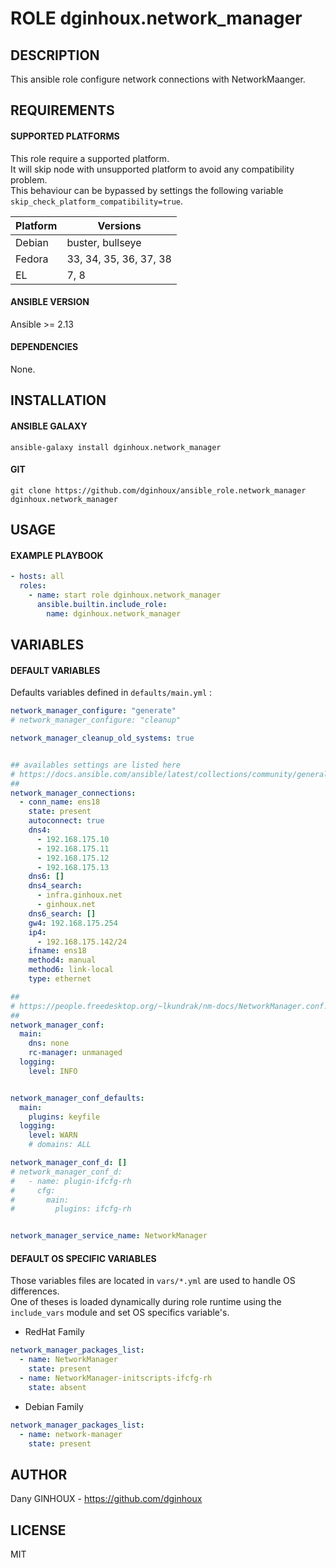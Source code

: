 # ROLE dginhoux.network_manager



## DESCRIPTION

This ansible role configure network connections with NetworkMaanger.



## REQUIREMENTS

#### SUPPORTED PLATFORMS

This role require a supported platform.<br />
It will skip node with unsupported platform to avoid any compatibility problem.<br />
This behaviour can be bypassed by settings the following variable `skip_check_platform_compatibility=true`.

| Platform | Versions |
|----------|----------|
| Debian | buster, bullseye |
| Fedora | 33, 34, 35, 36, 37, 38 |
| EL | 7, 8 |

#### ANSIBLE VERSION

Ansible >= 2.13

#### DEPENDENCIES

None.



## INSTALLATION

#### ANSIBLE GALAXY

```shell
ansible-galaxy install dginhoux.network_manager
```
#### GIT

```shell
git clone https://github.com/dginhoux/ansible_role.network_manager dginhoux.network_manager
```


## USAGE

#### EXAMPLE PLAYBOOK

```yaml
- hosts: all
  roles:
    - name: start role dginhoux.network_manager
      ansible.builtin.include_role:
        name: dginhoux.network_manager
```


## VARIABLES

#### DEFAULT VARIABLES

Defaults variables defined in `defaults/main.yml` : 

```yaml
network_manager_configure: "generate"
# network_manager_configure: "cleanup"

network_manager_cleanup_old_systems: true


## availables settings are listed here
# https://docs.ansible.com/ansible/latest/collections/community/general/nmcli_module.html
##
network_manager_connections:
  - conn_name: ens18
    state: present
    autoconnect: true
    dns4:
      - 192.168.175.10
      - 192.168.175.11
      - 192.168.175.12
      - 192.168.175.13
    dns6: []
    dns4_search:
      - infra.ginhoux.net
      - ginhoux.net
    dns6_search: []
    gw4: 192.168.175.254
    ip4:
      - 192.168.175.142/24
    ifname: ens18
    method4: manual
    method6: link-local
    type: ethernet

##
# https://people.freedesktop.org/~lkundrak/nm-docs/NetworkManager.conf.html
##
network_manager_conf:
  main:
    dns: none
    rc-manager: unmanaged
  logging:
    level: INFO


network_manager_conf_defaults:
  main:
    plugins: keyfile
  logging:
    level: WARN
    # domains: ALL

network_manager_conf_d: []
# network_manager_conf_d:
#   - name: plugin-ifcfg-rh
#     cfg:
#       main:
#         plugins: ifcfg-rh


network_manager_service_name: NetworkManager
```

#### DEFAULT OS SPECIFIC VARIABLES

Those variables files are located in `vars/*.yml` are used to handle OS differences.<br />
One of theses is loaded dynamically during role runtime using the `include_vars` module and set OS specifics variable's.

* RedHat Family 

```yaml
network_manager_packages_list:
  - name: NetworkManager
    state: present
  - name: NetworkManager-initscripts-ifcfg-rh
    state: absent
```

* Debian Family 

```yaml
network_manager_packages_list:
  - name: network-manager
    state: present
```


## AUTHOR

Dany GINHOUX - https://github.com/dginhoux



## LICENSE

MIT
